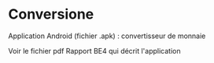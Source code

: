 # Conversione
Application Android (fichier .apk) : convertisseur de monnaie

Voir le fichier pdf Rapport BE4 qui décrit l'application
